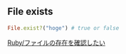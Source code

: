 ## File exists

```ruby
File.exist?("hoge") # true or false
```

[Ruby/ファイルの存在を確認したい](http://tobysoft.net/wiki/index.php?Ruby%2F%A5%D5%A5%A1%A5%A4%A5%EB%A4%CE%C2%B8%BA%DF%A4%F2%B3%CE%C7%A7%A4%B7%A4%BF%A4%A4)
